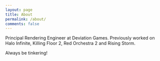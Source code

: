```yaml
---
layout: page
title: About
permalink: /about/
comments: false
---
```


Principal Rendering Engineer at Deviation Games. Previously worked on Halo Infinite, Killing Floor 2, Red Orchestra 2 and Rising Storm.

Always be tinkering!


